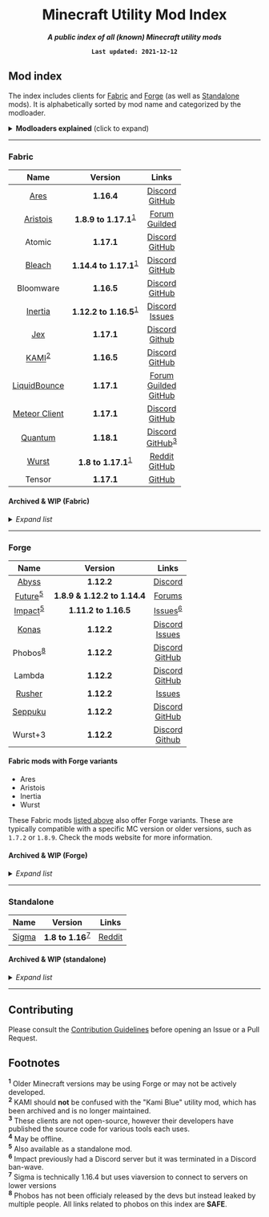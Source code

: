 <div align="center">

Minecraft Utility Mod Index
===
***A public index of all (known) Minecraft utility mods***

**`Last updated: 2021-12-12`**

</div>

## Mod index

The index includes clients for [Fabric](#fabric) and [Forge](#forge) (as well as [Standalone](#standalone) mods). It is alphabetically sorted by mod name and categorized by the modloader.

<details>
<summary><strong>Modloaders explained</strong> (click to expand)</summary>

A modloader is exactly what it sounds like: it loads mods, hence "mod loader". These loaders make it easy for developers to write mods and even easier for players to install mods.

| Modloader | Description | Website |
| :-------: | ----------- | :-----: |
| Fabric | Fabric is a lightweight, experimental modding toolchain for Minecraft. Much newer than Forge. | [Fabric] |
| Forge | Arguably the most popular modding API for Minecraft. Most older (around MC 1.12) mods are written using Forge. Forge does have support for newer MC versions, but developers tend to switch to Fabric for newer MC. | [Forge] |
| Standalone | This is a more primitive method of modding where devs don't use a dedicated modloader, and rather modify the game directly. A popular example of this style is [Optifine], which can be loaded into Minecraft without setting up any other modloaders. | *N/A* |

**Please note:** Forge and Fabric are **not** designed to work alongside eachother. You are free to try it, but don't be surprised if it doesn't work and no one helps you.

[Fabric]: https://www.fabricmc.net/
[Forge]: https://files.minecraftforge.net/
[Optifine]: https://www.optifine.net/

</details>

---
### Fabric

| Name | Version | Links |
| :--: | :-----: | :---: |
| [Ares]          | **1.16.4**           | [Discord][Ares Discord]<br>[GitHub][Ares GitHub] |
| [Aristois]      | **1.8.9 to 1.17.1**<sup>[1]</sup> | [Forum][Aristois forum]<br>[Guilded][Aristois guilded] |
| Atomic          | **1.17.1**             | [Discord][Atomic Discord]<br>[GitHub][Atmoic GitHub] |
| [Bleach]        | **1.14.4 to 1.17.1**<sup>[1]</sup>  | [Discord][Bleach Discord]<br>[GitHub][Bleach GitHub] |
| Bloomware       | **1.16.5**           | [Discord][Bloomware Discord]<br>[GitHub][Bloomware GitHub] |
| [Inertia]       | **1.12.2 to 1.16.5**<sup>[1]</sup> | [Discord][Inertia Discord]<br>[Issues][Inertia Issues] |
| [Jex]           | **1.17.1**             | [Discord][Jex Discord]<br>[Github][Jex GitHub] |
| [KAMI]<sup>[2]</sup> | **1.16.5**      | [Discord][KAMI Discord]<br>[GitHub][KAMI GitHub] |
| [LiquidBounce] | **1.17.1**   | [Forum][Liquid Forum]<br>[Guilded][Liquid Guilded]<br>[GitHub][Liquid GitHub] | 
| [Meteor Client] | **1.17.1**           | [Discord][Meteor Discord]<br>[GitHub][Meteor GitHub] |
| [Quantum]       |  **1.18.1**            | [Discord][Quantum Discord]<br>[GitHub][Quantum GitHub]<sup>[3]</sup> |
| [Wurst]         | **1.8 to 1.17.1**<sup>[1]</sup> | [Reddit][Wurst Reddit]<br>[GitHub][Wurst GitHub] |
| Tensor          | **1.17.1**             | [GitHub][Tensor GitHub] |

[Aristois]: https://aristois.net/
[Aristois forum]: https://discuss.aristois.net/
[Aristois guilded]: https://guilded.gg/Aristois

[Ares]: https://aresclient.org/
[Ares Discord]: https://discord.com/invite/3cdCacJ
[Ares GitHub]: https://github.com/AresClient

[Atomic Discord]: https://discord.gg/rvC7F798xQ 
[Atmoic GitHub]: https://github.com/cornos/Atomic

[Bleach]: https://bleachhack.org/
[Bleach Discord]: https://bleachhack.org/discord
[Bleach GitHub]: https://github.com/BleachDrinker420/BleachHack

[Bloomware Discord]: https://discord.gg/D4G7JN5d7m
[Bloomware Github]: https://github.com/TheFishDevs/Bloomware

[Inertia]: https://inertiaclient.com/
[Inertia Discord]: https://discord.gg/ZyMKgSm
[Inertia Issues]: https://github.com/THEREALWWEFAN231/Inertia

[Jex]: https://jexclient.com
[Jex Discord]: https://discord.gg/msV9ek4Qwt
[Jex GitHub]: https://github.com/DustinRepo/JexClient-main

[KAMI]: https://kamiclient.com
[KAMI Discord]: https://discord.gg/9hvwgeg
[KAMI GitHub]: https://github.com/zeroeightysix/KAMI

[LiquidBounce]: https://liquidbounce.net
[Liquid Forum]: https://forums.ccbluex.net
[Liquid Guilded]: https://www.guilded.gg/CCBlueX
[Liquid GitHub]: https://github.com/CCBlueX/LiquidBounce

[Meteor Client]: https://meteorclient.com/
[Meteor Discord]: https://meteorclient.com/discord
[Meteor GitHub]: https://meteorclient.com/github

[Quantum]: https://quantumclient.org/
[Quantum Discord]: https://quantumclient.org/discord
[Quantum GitHub]: https://quantumclient.org/github

[Wurst]: https://www.wurstclient.net/
[Wurst GitHub]: https://github.com/Wurst-Imperium/Wurst7
[Wurst Reddit]: https://www.reddit.com/r/WurstClient/

[Tensor GitHub]: https://github.com/IUDevman/Tensor
#### Archived & WIP (Fabric)
<details>
<summary><em>Expand list</em></summary>

| Name | Version | Links | Status |
| :--: | :-----: | :---: | :----: |
| [beach house]  |  **1.17.1** | [GitHub][beach house GitHub]<sup>[3]</sup> | WIP |
| Bleach epearl edition | **1.16.4** | [Discord][Bleach epearl Discord]<br>[GitHub][Bleach epearl GitHub] | Archived |
| BubbyClient    | **1.16.1**   | [GitHub][Bubby GitHub] | Archived |
| [Cornos]       | **1.16.5**   | [Discord][Cornos Discord]<br>[GitHub][Cornos GitHub] | Archived |
| FaxHax         | **1.16.5**   | [Discord][FaxHax Discord]<br>[GitHub][FaxHax GitHub] | Archived |
| FrostBurn      | **1.17**     | [Discord][FrostBurn Discord]<br>[GitHub][FrostBurn GitHub] | Unknown|
| GS-Fabric      | **1.16.5**   | [GitHub][GS-Fabric] | Archived |
| Lumen          | **1.16.5**   | [GitHub][Lumen GitHub] | Archived |
| MineClient     |  **1.16.5**  | [Discord][MineClient Discord]<br>[Github][MineClient GitHub] | Archived |
| Numa           |  **1.16.5**  | [Forum][Numa Forum]<sup>[4]</sup> | WIP |
| Phobos-1.16    | **1.16.5**   | [Github][Phobos-1.16 GitHub] | Archived |
| Toast Client   | **1.16.5**   | [Discord][Toast Discord]<br>[GitHub][Toast GitHub] | Unknown |


[beach house]: https://beach-house-development.github.io/website/
[beach house GitHub]: https://github.com/beach-house-development
[Bleach epearl Discord]: https://discord.com/invite/WkdpPZ6
[Bleach epearl GitHub]: https://github.com/22s/bleachhack-1.16-epearl-edition
[Bubby GitHub]: https://github.com/BubbyRoosh1/BubbyClient-Fabric-1.16
[Cornos]: https://cornos.cf/
[Cornos Discord]: https://discord.gg/rvC7F798xQ
[Cornos GitHub]: https://github.com/cornos/Cornos
[FaxHax Discord]: https://discord.gg/D6XqgbVGFT
[FaxHax GitHub]: https://github.com/FaxHax/fabric-client
[FrostBurn Discord]: https://discord.gg/XkpYgpfHtc
[FrostBurn GitHub]: https://github.com/evaan/FrostBurn
[GS-Fabric]: https://github.com/IUDevman/gamesense-fabric
[Lumen GitHub]: https://github.com/olliem5/lumen
[MineClient Discord]: https://discord.gg/DC358waTEZ
[MineClient GitHub]: https://github.com/ChiquitaV2/MineClient
[Numa Forum]: https://numaclient.net/
[Phobos-1.16 GitHub]: https://github.com/MOMIN5/Phobos-1.16
  
[Toast Discord]: https://discord.gg/PASHZanfyc
[Toast GitHub]: https://github.com/RemainingToast/ToastClient

</details>

---
### Forge

| Name | Version | Links |
| :--: | :-----: | :---: |
| [Abyss] | **1.12.2** | [Discord][Abyss Discord] |
| [Future]<sup>[5]</sup> | **1.8.9 & 1.12.2 to 1.14.4** | [Forums][Future Forum] |
| [Impact]<sup>[5]</sup> | **1.11.2 to 1.16.5** | [Issues][Impact Issues]<sup>[6]</sup> |
| [Konas] | **1.12.2** | [Discord][Konas Discord]<br>[Issues][Konas Issues] |
| Phobos<sup>[8]</sup> | **1.12.2** | [Discord][Phobos Discord]<br>[GitHub][Phobos Github] |
| Lambda | **1.12.2** | [Discord][Lambda Discord]<br>[GitHub][Lambda GitHub] |
| [Rusher] | **1.12.2** | [Issues][Rusher Issues] |
| [Seppuku] | **1.12.2** | [Discord][Seppuku Discord]<br>[GitHub][Seppuku GitHub] |
| Wurst+3 | **1.12.2** | [Discord][Wurst+3 Discord]<br>[Github][Wurst+3 github] |

#### Fabric mods with Forge variants

- Ares
- Aristois
- Inertia
- Wurst

These Fabric mods [listed above](#fabric) also offer Forge variants. These are typically compatible with a specific MC version or older versions, such as `1.7.2` or `1.8.9`. Check the mods website for more information.


[Future]: https://futureclient.net/
[Future Forum]: https://futureclient.net/forum/

[Abyss]: https://abyssclient.com/
[Abyss Discord]: https://discord.com/invite/2kJV6ZQBgX

[Konas]:https://konasclient.com/
[Konas Discord]: https://discord.com/invite/gpVZ4Y6cpq
[Konas Issues]: https://github.com/DarkiBoi/konas-issues

[Impact]: https://impactclient.net/
[Impact Issues]: https://github.com/ImpactDevelopment/ImpactIssues

[Rusher]: https://rusherhack.org/
[Rusher Issues]: https://github.com/John200410/rusherhack-issues/

[Seppuku]: https://seppuku.pw/
[Seppuku Discord]: https://discord.gg/nf8Dfj4
[Seppuku GitHub]: https://github.com/seppukudevelopment/seppuku

[Wurst+3 GitHub]: https://github.com/WurstPlus/wurst-plus-three
[Wurst+3 Discord]: https://discord.com/invite/hvnZePKQHx

[Phobos Github]: https://github.com/Gopro336/CLEAN_Phobos_1.9.0-BUILDABLE-SRC
[Phobos Discord]: https://discord.gg/VFyKPZrJNG

[Lambda Github]: https://github.com/lambda-client/lambda
[Lambda Discord]: https://discord.com/invite/QjfBxJzE5x


#### Archived & WIP (Forge)
<details>
<summary><em>Expand list</em></summary>

| Name | Version | Links | Status |
| :--: | :-----: | :---: | :----: |
| FiraClient | **1.12.2** | [GitHub][Fira GitHub] | Archived |
| Gamesense | **1.12.2** | [GitHub][OG GS GitHub] | Archived |
| [Kami Blue] | **1.12.2** | [GitHub][KB GitHub] | Archived |
| Luchadora | **1.12.2** | [GitHub][Luchadora GitHub] | Archived |
| Momentum | **1.12.2** | [GitHub][Momentum GitHub] | Archived 
| Past | **1.12.2** | [GitHub][Past GitHub] | Archived |
| [postman] | **1.12.2** | [GitHub][Postman GitHub] | Archived |

[Fira GitHub]: https://github.com/cout970/FiraClient
[OG GS GitHub]: https://github.com/IUDevman/gamesense-client
[Kami Blue]: https://kamiblue.org/
[KB GitHub]: https://github.com/kami-blue/client
[Luchadora GitHub]: https://github.com/x4e/Luchadora
[Momentum GitHub]: https://github.com/linustouchtips/momentum
[Past GitHub]: https://github.com/olliem5/past
[Postman]: http://techale.github.io/postman-website/
[Postman GitHub]: https://github.com/moomooooo/postman

</details>

---
### Standalone

| Name | Version | Links |
| :--: | :-----: | :---: |
| [Sigma] | **1.8 to 1.16**<sup>[7]</sup> | [Reddit][Sigma Reddit] |

[Sigma]: https://sigmaclient.info/
[Sigma Reddit]: https://www.reddit.com/r/SigmaClient


#### Archived & WIP (standalone)
<details>
<summary><em>Expand list</em></summary>

| Name | Version | Links | Status |
| :--: | :-----: | :---: | :----: |

</details>

---
## Contributing

Please consult the [Contribution Guidelines] before opening an Issue or a Pull Request.

[Contribution Guidelines]: https://github.com/UtilityMods/Index/blob/main/CONTRIBUTING.md

## Footnotes

<sup id="fn1">**1**</sup> Older Minecraft versions may be using Forge or may not be actively developed.  
<sup id="fn2">**2**</sup> KAMI should **not** be confused with the "Kami Blue" utility mod, which has been archived and is no longer maintained.  
<sup id="fn3">**3**</sup> These clients are not open-source, however their developers have published the source code for various tools each uses.  
<sup id="fn4">**4**</sup> May be offline.  
<sup id="fn5">**5**</sup> Also available as a standalone mod.  
<sup id="fn6">**6**</sup> Impact previously had a Discord server but it was terminated in a Discord ban-wave.  
<sup id="fn7">**7**</sup> Sigma is technically 1.16.4 but uses viaversion to connect to servers on lower versions
<br> <sup id="fn8">**8**</sup> Phobos has not been officialy released by the devs but instead leaked by multiple people. All links related to phobos on this index are **SAFE**.  

[1]: #fn1
[2]: #fn2
[3]: #fn3
[4]: #fn4
[5]: #fn5
[6]: #fn6
[7]: #fn7
[8]: #fn8
